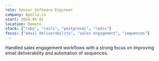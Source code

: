 ```yaml
---
role: Senior Software Engineer
company: Apollo.io
start: 2024-04-01
location: Remote
stack: ["ruby", "rails", "postgresql", "redis"]
focus: ["email deliverability", "sales engagement", "sequences"]
---
```

Handled sales engagement workflows with a strong focus on improving email deliverability and automation of sequences.
